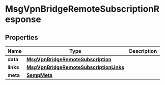 
# MsgVpnBridgeRemoteSubscriptionResponse

## Properties
Name | Type | Description | Notes
------------ | ------------- | ------------- | -------------
**data** | [**MsgVpnBridgeRemoteSubscription**](MsgVpnBridgeRemoteSubscription.md) |  |  [optional]
**links** | [**MsgVpnBridgeRemoteSubscriptionLinks**](MsgVpnBridgeRemoteSubscriptionLinks.md) |  |  [optional]
**meta** | [**SempMeta**](SempMeta.md) |  | 




